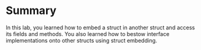 # Summary

In this lab, you learned how to embed a struct in another struct and access its fields and methods. You also learned how to bestow interface implementations onto other structs using struct embedding.
